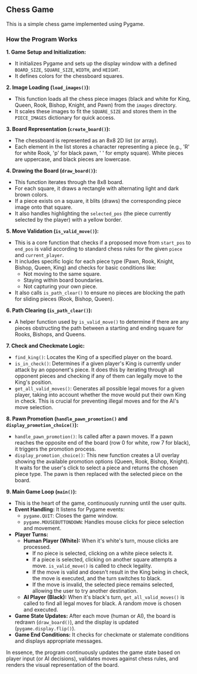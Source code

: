 ## Chess Game

This is a simple chess game implemented using Pygame.

### How the Program Works

**1. Game Setup and Initialization:**
   - It initializes Pygame and sets up the display window with a defined `BOARD_SIZE`, `SQUARE_SIZE`, `WIDTH`, and `HEIGHT`.
   - It defines colors for the chessboard squares.

**2. Image Loading (`load_images()`):**
   - This function loads all the chess piece images (black and white for King, Queen, Rook, Bishop, Knight, and Pawn) from the `images` directory.
   - It scales these images to fit the `SQUARE_SIZE` and stores them in the `PIECE_IMAGES` dictionary for quick access.

**3. Board Representation (`create_board()`):**
   - The chessboard is represented as an 8x8 2D list (or array).
   - Each element in the list stores a character representing a piece (e.g., 'R' for white Rook, 'p' for black pawn, ' ' for empty square). White pieces are uppercase, and black pieces are lowercase.

**4. Drawing the Board (`draw_board()`):**
   - This function iterates through the 8x8 board.
   - For each square, it draws a rectangle with alternating light and dark brown colors.
   - If a piece exists on a square, it blits (draws) the corresponding piece image onto that square.
   - It also handles highlighting the `selected_pos` (the piece currently selected by the player) with a yellow border.

**5. Move Validation (`is_valid_move()`):**
   - This is a core function that checks if a proposed move from `start_pos` to `end_pos` is valid according to standard chess rules for the given `piece` and `current_player`.
   - It includes specific logic for each piece type (Pawn, Rook, Knight, Bishop, Queen, King) and checks for basic conditions like:
     - Not moving to the same square.
     - Staying within board boundaries.
     - Not capturing your own piece.
   - It also calls `is_path_clear()` to ensure no pieces are blocking the path for sliding pieces (Rook, Bishop, Queen).

**6. Path Clearing (`is_path_clear()`):**
   - A helper function used by `is_valid_move()` to determine if there are any pieces obstructing the path between a starting and ending square for Rooks, Bishops, and Queens.

**7. Check and Checkmate Logic:**
   - `find_king()`: Locates the King of a specified player on the board.
   - `is_in_check()`: Determines if a given player's King is currently under attack by an opponent's piece. It does this by iterating through all opponent pieces and checking if any of them can legally move to the King's position.
   - `get_all_valid_moves()`: Generates all possible legal moves for a given player, taking into account whether the move would put their own King in check. This is crucial for preventing illegal moves and for the AI's move selection.

**8. Pawn Promotion (`handle_pawn_promotion()` and `display_promotion_choice()`):**
   - `handle_pawn_promotion()`: Is called after a pawn moves. If a pawn reaches the opposite end of the board (row 0 for white, row 7 for black), it triggers the promotion process.
   - `display_promotion_choice()`: This new function creates a UI overlay showing the available promotion options (Queen, Rook, Bishop, Knight). It waits for the user's click to select a piece and returns the chosen piece type. The pawn is then replaced with the selected piece on the board.

**9. Main Game Loop (`main()`):**
   - This is the heart of the game, continuously running until the user quits.
   - **Event Handling:** It listens for Pygame events:
     - `pygame.QUIT`: Closes the game window.
     - `pygame.MOUSEBUTTONDOWN`: Handles mouse clicks for piece selection and movement.
   - **Player Turns:**
     - **Human Player (White):** When it's white's turn, mouse clicks are processed.
       - If no piece is selected, clicking on a white piece selects it.
       - If a piece is selected, clicking on another square attempts a move. `is_valid_move()` is called to check legality.
       - If the move is valid and doesn't result in the King being in check, the move is executed, and the turn switches to black.
       - If the move is invalid, the selected piece remains selected, allowing the user to try another destination.
     - **AI Player (Black):** When it's black's turn, `get_all_valid_moves()` is called to find all legal moves for black. A random move is chosen and executed.
   - **Game State Updates:** After each move (human or AI), the board is redrawn (`draw_board()`), and the display is updated (`pygame.display.flip()`).
   - **Game End Conditions:** It checks for checkmate or stalemate conditions and displays appropriate messages.

In essence, the program continuously updates the game state based on player input (or AI decisions), validates moves against chess rules, and renders the visual representation of the board.